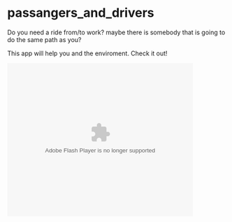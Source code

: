 # passangers_and_drivers
Do you need a ride from/to work? maybe there is somebody that is going to do the same path as you?


This app will help you and the enviroment. Check it out!
<object width="425" height="350">
  <param name="movie" value="http://www.youtube.com/user/wwwLoveWatercom?v=BTRN1YETpyg" />
  <param name="wmode" value="transparent" />
  <embed src="[http://www.youtube.com/user/wwwLoveWatercom?v=BTRN1YETpyg](https://www.youtube.com/watch?v=AyJaH_YcGqc&t=465s)"
         type="application/x-shockwave-flash"
         wmode="transparent" width="425" height="350" />
</object>


